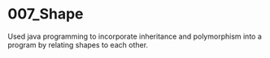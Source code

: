 # 007_Shape
Used java programming to incorporate inheritance and polymorphism into a program by relating shapes to each other.
